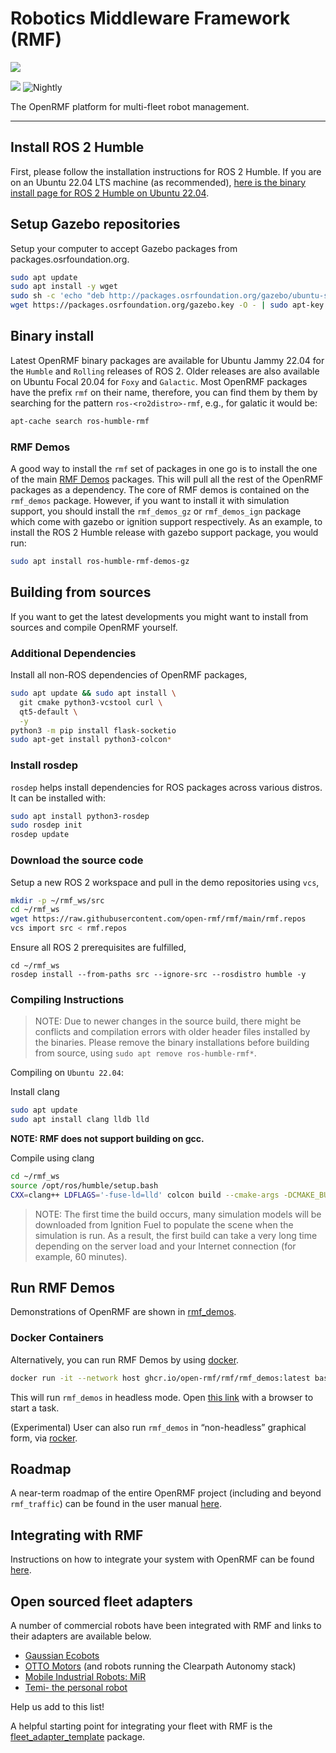 # Robotics Middleware Framework (RMF)

![](media/rmf_banner.png)

![](https://github.com/open-rmf/rmf/workflows/build/badge.svg)
![Nightly](https://github.com/open-rmf/rmf/workflows/nightly/badge.svg)

The OpenRMF platform for multi-fleet robot management.

---
## Install ROS 2 Humble

First, please follow the installation instructions for ROS 2 Humble.
If you are on an Ubuntu 22.04 LTS machine (as recommended), [here is the binary install page for ROS 2 Humble on Ubuntu 22.04](https://docs.ros.org/en/humble/Installation/Ubuntu-Install-Debians.html).

## Setup Gazebo repositories

Setup your computer to accept Gazebo packages from packages.osrfoundation.org.

```bash
sudo apt update
sudo apt install -y wget
sudo sh -c 'echo "deb http://packages.osrfoundation.org/gazebo/ubuntu-stable `lsb_release -cs` main" > /etc/apt/sources.list.d/gazebo-stable.list'
wget https://packages.osrfoundation.org/gazebo.key -O - | sudo apt-key add -
```

## Binary install

Latest OpenRMF binary packages are available for Ubuntu Jammy 22.04 for the `Humble` and `Rolling` releases of ROS 2. Older releases are also available on Ubuntu Focal 20.04 for `Foxy` and `Galactic`. Most OpenRMF packages have the prefix `rmf` on their name, therefore, you can find them by them by searching for the pattern `ros-<ro2distro>-rmf`, e.g., for galatic it would be:

```bash
apt-cache search ros-humble-rmf
```

### RMF Demos

A good way to install the `rmf` set of packages in one go is to install the one of the main [RMF Demos](https://github.com/open-rmf/rmf_demos) packages. This will pull all the rest of the OpenRMF packages as a dependency. The core of RMF demos is contained on the `rmf_demos` package. However, if you want to install it with simulation support, you should install the `rmf_demos_gz` or `rmf_demos_ign` package which come with gazebo or ignition support respectively. As an example, to install the ROS 2 Humble release with gazebo support package, you would run:

```bash
sudo apt install ros-humble-rmf-demos-gz
```

## Building from sources

If you want to get the latest developments you might want to install from sources and compile OpenRMF yourself.


### Additional Dependencies

Install all non-ROS dependencies of OpenRMF packages,

```bash
sudo apt update && sudo apt install \
  git cmake python3-vcstool curl \
  qt5-default \
  -y
python3 -m pip install flask-socketio
sudo apt-get install python3-colcon*
```

### Install rosdep

`rosdep` helps install dependencies for ROS packages across various distros. It can be installed with:

```bash
sudo apt install python3-rosdep
sudo rosdep init
rosdep update
```

### Download the source code
Setup a new ROS 2 workspace and pull in the demo repositories using `vcs`,

```bash
mkdir -p ~/rmf_ws/src
cd ~/rmf_ws
wget https://raw.githubusercontent.com/open-rmf/rmf/main/rmf.repos
vcs import src < rmf.repos
```

Ensure all ROS 2 prerequisites are fulfilled,
```
cd ~/rmf_ws
rosdep install --from-paths src --ignore-src --rosdistro humble -y
```

### Compiling Instructions

> NOTE: Due to newer changes in the source build, there might be conflicts and compilation errors with older header files installed by the binaries. Please remove the binary installations before building from source, using `sudo apt remove ros-humble-rmf*`.

Compiling on `Ubuntu 22.04`:

Install clang

```bash
sudo apt update
sudo apt install clang lldb lld
```

**NOTE: RMF does not support building on gcc.**

Compile using clang

```bash
cd ~/rmf_ws
source /opt/ros/humble/setup.bash
CXX=clang++ LDFLAGS='-fuse-ld=lld' colcon build --cmake-args -DCMAKE_BUILD_TYPE=Release
```

> NOTE: The first time the build occurs, many simulation models will be downloaded from Ignition Fuel to populate the scene when the simulation is run.
As a result, the first build can take a very long time depending on the server load and your Internet connection (for example, 60 minutes).

## Run RMF Demos

Demonstrations of OpenRMF are shown in [rmf_demos](https://github.com/open-rmf/rmf_demos/).

### Docker Containers
Alternatively, you can run RMF Demos by using [docker](https://docs.docker.com/engine/install/ubuntu/).

```bash
docker run -it --network host ghcr.io/open-rmf/rmf/rmf_demos:latest bash -c "export ROS_DOMAIN_ID=9; ros2 launch rmf_demos_ign office.launch.xml headless:=1"
```
This will run `rmf_demos` in headless mode. Open [this link](https://open-rmf.github.io/rmf-panel-js/) with a browser to start a task.

(Experimental) User can also run `rmf_demos` in “non-headless” graphical form, via [rocker](https://github.com/osrf/rocker).

## Roadmap

A near-term roadmap of the entire OpenRMF project (including and beyond `rmf_traffic`) can be found in the user manual [here](https://osrf.github.io/ros2multirobotbook/roadmap.html).

## Integrating with RMF

Instructions on how to integrate your system with OpenRMF can be found [here](https://osrf.github.io/ros2multirobotbook/integration.html).

## Open sourced fleet adapters

A number of commercial robots have been integrated with RMF and links to their adapters are available below.

* [Gaussian Ecobots](https://github.com/open-rmf/fleet_adapter_ecobot)
* [OTTO Motors](https://github.com/open-rmf/fleet_adapter_clearpath) (and robots running the Clearpath Autonomy stack)
* [Mobile Industrial Robots: MiR](https://github.com/osrf/fleet_adapter_mir)
* [Temi- the personal robot](https://github.com/open-rmf/temi_fleet_adapter_python)

Help us add to this list!

A helpful starting point for integrating your fleet with RMF is the [fleet_adapter_template](https://github.com/open-rmf/free_fleet) package.

